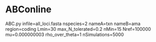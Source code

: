 # ABConline
ABC.py infile=all_loci.fasta nspecies=2 nameA=txn nameB=ama region=coding Lmin=30 max_N_tolerated=0.2 nMin=15 Nref=100000 mu=0.000000003 rho_over_theta=1 nSimulations=5000

